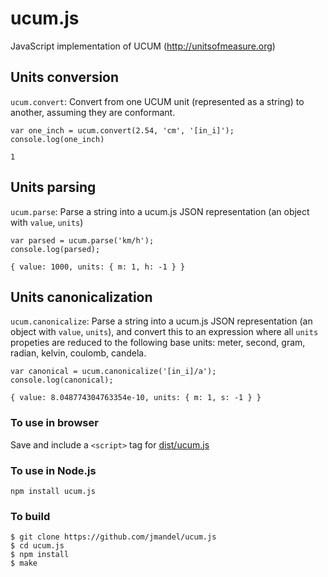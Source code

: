 # ucum.js
JavaScript implementation of UCUM (http://unitsofmeasure.org)

## Units conversion

`ucum.convert`: Convert from one UCUM unit (represented as a string) to another, assuming they are conformant.

```
var one_inch = ucum.convert(2.54, 'cm', '[in_i]');
console.log(one_inch)

1
```

## Units parsing

`ucum.parse`: Parse a string into a ucum.js JSON representation (an object with `value`, `units`)


```
var parsed = ucum.parse('km/h');
console.log(parsed);

{ value: 1000, units: { m: 1, h: -1 } }
```

## Units canonicalization

`ucum.canonicalize`: Parse a string into a ucum.js JSON representation (an object with `value`, `units`), and convert this to an expression where all `units` propeties are reduced to the following base units: meter, second, gram, radian, kelvin, coulomb, candela.

```
var canonical = ucum.canonicalize('[in_i]/a');
console.log(canonical);

{ value: 8.048774304763354e-10, units: { m: 1, s: -1 } } 
```


### To use in browser

Save and include a `<script>` tag for [dist/ucum.js](dist/ucum.js)

### To use in Node.js

```
npm install ucum.js
```

### To build

```
$ git clone https://github.com/jmandel/ucum.js
$ cd ucum.js
$ npm install
$ make
```


